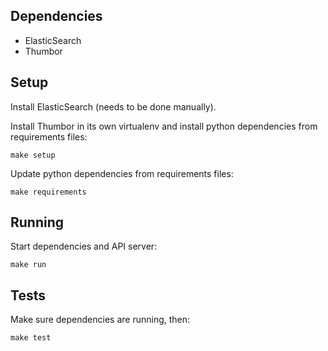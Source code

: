 Dependencies
------------

- ElasticSearch
- Thumbor

Setup
-----

Install ElasticSearch (needs to be done manually).

Install Thumbor in its own virtualenv and install python dependencies from requirements files:

    make setup

Update python dependencies from requirements files:

    make requirements

Running
-------

Start dependencies and API server:

    make run

Tests
-----

Make sure dependencies are running, then:

    make test
